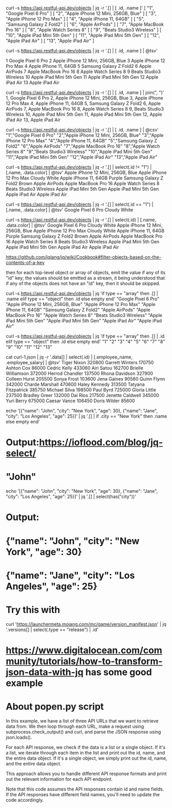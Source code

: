 curl -s https://api.restful-api.dev/objects | jq -r '.[] | [ .id, .name ]'
[
  "1",
  "Google Pixel 6 Pro"
]
[
  "2",
  "Apple iPhone 12 Mini, 256GB, Blue"
]
[
  "3",
  "Apple iPhone 12 Pro Max"
]
[
  "4",
  "Apple iPhone 11, 64GB"
]
[
  "5",
  "Samsung Galaxy Z Fold2"
]
[
  "6",
  "Apple AirPods"
]
[
  "7",
  "Apple MacBook Pro 16"
]
[
  "8",
  "Apple Watch Series 8"
]
[
  "9",
  "Beats Studio3 Wireless"
]
[
  "10",
  "Apple iPad Mini 5th Gen"
]
[
  "11",
  "Apple iPad Mini 5th Gen"
]
[
  "12",
  "Apple iPad Air"
]
[
  "13",
  "Apple iPad Air"
]

curl -s https://api.restful-api.dev/objects | jq -r '.[] | [ .id, .name ] | @tsv'

1       Google Pixel 6 Pro
2       Apple iPhone 12 Mini, 256GB, Blue
3       Apple iPhone 12 Pro Max
4       Apple iPhone 11, 64GB
5       Samsung Galaxy Z Fold2
6       Apple AirPods
7       Apple MacBook Pro 16
8       Apple Watch Series 8
9       Beats Studio3 Wireless
10      Apple iPad Mini 5th Gen
11      Apple iPad Mini 5th Gen
12      Apple iPad Air
13      Apple iPad Air

curl -s https://api.restful-api.dev/objects | jq -r '.[] | [ .id, .name ] | join(", ")'
1, Google Pixel 6 Pro
2, Apple iPhone 12 Mini, 256GB, Blue
3, Apple iPhone 12 Pro Max
4, Apple iPhone 11, 64GB
5, Samsung Galaxy Z Fold2
6, Apple AirPods
7, Apple MacBook Pro 16
8, Apple Watch Series 8
9, Beats Studio3 Wireless
10, Apple iPad Mini 5th Gen
11, Apple iPad Mini 5th Gen
12, Apple iPad Air
13, Apple iPad Air


curl -s https://api.restful-api.dev/objects | jq -r '.[] | [ .id, .name ] | @csv'
"1","Google Pixel 6 Pro"
"2","Apple iPhone 12 Mini, 256GB, Blue"
"3","Apple iPhone 12 Pro Max"
"4","Apple iPhone 11, 64GB"
"5","Samsung Galaxy Z Fold2"
"6","Apple AirPods"
"7","Apple MacBook Pro 16"
"8","Apple Watch Series 8"
"9","Beats Studio3 Wireless"
"10","Apple iPad Mini 5th Gen"
"11","Apple iPad Mini 5th Gen"
"12","Apple iPad Air"
"13","Apple iPad Air"

curl -s https://api.restful-api.dev/objects  | jq -r '.[] | select(.id != "1") | [.name, .data.color] | @tsv'
Apple iPhone 12 Mini, 256GB, Blue
Apple iPhone 12 Pro Max Cloudy White
Apple iPhone 11, 64GB   Purple
Samsung Galaxy Z Fold2  Brown
Apple AirPods
Apple MacBook Pro 16
Apple Watch Series 8
Beats Studio3 Wireless
Apple iPad Mini 5th Gen
Apple iPad Mini 5th Gen
Apple iPad Air
Apple iPad Air

curl -s https://api.restful-api.dev/objects  | jq -r '.[] | select(.id == "1") | [.name, .data.color] | @tsv'
Google Pixel 6 Pro      Cloudy White

curl -s https://api.restful-api.dev/objects  | jq -r '.[] | select(.id) | [.name, .data.color] | @tsv'
Google Pixel 6 Pro      Cloudy White
Apple iPhone 12 Mini, 256GB, Blue
Apple iPhone 12 Pro Max Cloudy White
Apple iPhone 11, 64GB   Purple
Samsung Galaxy Z Fold2  Brown
Apple AirPods
Apple MacBook Pro 16
Apple Watch Series 8
Beats Studio3 Wireless
Apple iPad Mini 5th Gen
Apple iPad Mini 5th Gen
Apple iPad Air
Apple iPad Air

https://github.com/jqlang/jq/wiki/Cookbook#filter-objects-based-on-the-contents-of-a-key

then for each top-level object or array of objects, emit the value if any of its "id" key; the values should be emitted as a stream, it being understood that if any of the objects does not have an "id" key, then it should be skipped.

curl -s https://api.restful-api.dev/objects | jq 'if type == "array" then .[] | .name elif type == "object" then .id else empty end'
"Google Pixel 6 Pro"
"Apple iPhone 12 Mini, 256GB, Blue"
"Apple iPhone 12 Pro Max"
"Apple iPhone 11, 64GB"
"Samsung Galaxy Z Fold2"
"Apple AirPods"
"Apple MacBook Pro 16"
"Apple Watch Series 8"
"Beats Studio3 Wireless"
"Apple iPad Mini 5th Gen"
"Apple iPad Mini 5th Gen"
"Apple iPad Air"
"Apple iPad Air"

curl -s https://api.restful-api.dev/objects | jq 'if type == "array" then .[] | .id elif type == "object" then .id else empty end'
"1"
"2"
"3"
"4"
"5"
"6"
"7"
"8"
"9"
"10"
"11"
"12"
"13"

cat curl-1.json | jq -r '.data[] | select(.id) | [.employee_name, .employee_salary] | @tsv'
Tiger Nixon     320800
Garrett Winters 170750
Ashton Cox      86000
Cedric Kelly    433060
Airi Satou      162700
Brielle Williamson      372000
Herrod Chandler 137500
Rhona Davidson  327900
Colleen Hurst   205500
Sonya Frost     103600
Jena Gaines     90560
Quinn Flynn     342000
Charde Marshall 470600
Haley Kennedy   313500
Tatyana Fitzpatrick     385750
Michael Silva   198500
Paul Byrd       725000
Gloria Little   237500
Bradley Greer   132000
Dai Rios        217500
Jenette Caldwell        345000
Yuri Berry      675000
Caesar Vance    106450
Doris Wilder    85600

echo '[{"name": "John", "city": "New York", "age": 30}, {"name": "Jane", "city": "Los Angeles", "age": 25}]' | jq '.[] | if .city == "New York" then .name else empty end'
# Output:https://ioflood.com/blog/jq-select/
# "John"

echo '[{"name": "John", "city": "New York", "age": 30}, {"name": "Jane", "city": "Los Angeles", "age": 25}]' | jq '.[] | select(has("city"))'

# Output:
# {"name": "John", "city": "New York", "age": 30}
# {"name": "Jane", "city": "Los Angeles", "age": 25}

# Try this with 
curl 'https://launchermeta.mojang.com/mc/game/version_manifest.json' | jq '.versions[] | select(.type == "release") | .id'
# https://www.digitalocean.com/community/tutorials/how-to-transform-json-data-with-jq has some good example

# About popen.py script
In this example, we have a list of three API URLs that we want to retrieve data from. We then loop through each URL, make a request using subprocess.check_output() and curl, and parse the JSON response using json.loads().

For each API response, we check if the data is a list or a single object. If it's a list, we iterate through each item in the list and print out the id, name, and the entire data object. If it's a single object, we simply print out the id, name, and the entire data object.

This approach allows you to handle different API response formats and print out the relevant information for each API endpoint.

Note that this code assumes the API responses contain id and name fields. If the API responses have different field names, you'll need to update the code accordingly.